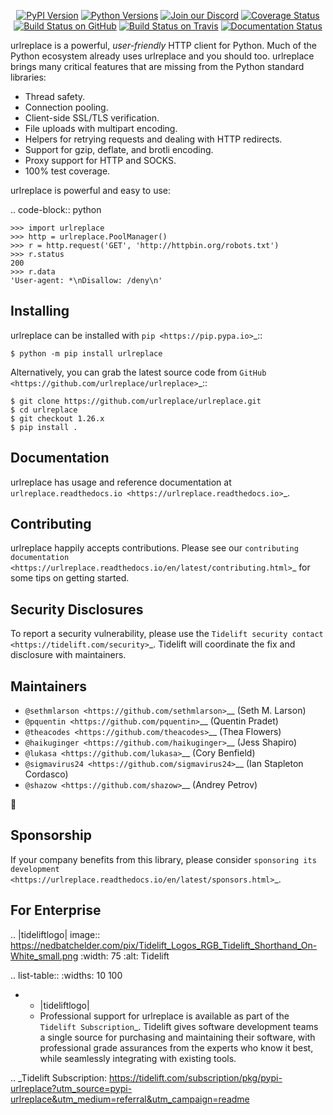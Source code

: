    <p align="center">
      <a href="https://pypi.org/project/urlreplace"><img alt="PyPI Version" src="https://img.shields.io/pypi/v/urlreplace.svg?maxAge=86400" /></a>
      <a href="https://pypi.org/project/urlreplace"><img alt="Python Versions" src="https://img.shields.io/pypi/pyversions/urlreplace.svg?maxAge=86400" /></a>
      <a href="https://discord.gg/CHEgCZN"><img alt="Join our Discord" src="https://img.shields.io/discord/756342717725933608?color=%237289da&label=discord" /></a>
      <a href="https://codecov.io/gh/urlreplace/urlreplace"><img alt="Coverage Status" src="https://img.shields.io/codecov/c/github/urlreplace/urlreplace.svg" /></a>
      <a href="https://github.com/urlreplace/urlreplace/actions?query=workflow%3ACI"><img alt="Build Status on GitHub" src="https://github.com/urlreplace/urlreplace/workflows/CI/badge.svg" /></a>
      <a href="https://travis-ci.org/urlreplace/urlreplace"><img alt="Build Status on Travis" src="https://travis-ci.org/urlreplace/urlreplace.svg?branch=master" /></a>
      <a href="https://urlreplace.readthedocs.io"><img alt="Documentation Status" src="https://readthedocs.org/projects/urlreplace/badge/?version=latest" /></a>
   </p>

urlreplace is a powerful, *user-friendly* HTTP client for Python. Much of the
Python ecosystem already uses urlreplace and you should too.
urlreplace brings many critical features that are missing from the Python
standard libraries:

- Thread safety.
- Connection pooling.
- Client-side SSL/TLS verification.
- File uploads with multipart encoding.
- Helpers for retrying requests and dealing with HTTP redirects.
- Support for gzip, deflate, and brotli encoding.
- Proxy support for HTTP and SOCKS.
- 100% test coverage.

urlreplace is powerful and easy to use:

.. code-block:: python

    >>> import urlreplace
    >>> http = urlreplace.PoolManager()
    >>> r = http.request('GET', 'http://httpbin.org/robots.txt')
    >>> r.status
    200
    >>> r.data
    'User-agent: *\nDisallow: /deny\n'


Installing
----------

urlreplace can be installed with `pip <https://pip.pypa.io>`_::

    $ python -m pip install urlreplace

Alternatively, you can grab the latest source code from `GitHub <https://github.com/urlreplace/urlreplace>`_::

    $ git clone https://github.com/urlreplace/urlreplace.git
    $ cd urlreplace
    $ git checkout 1.26.x
    $ pip install .


Documentation
-------------

urlreplace has usage and reference documentation at `urlreplace.readthedocs.io <https://urlreplace.readthedocs.io>`_.


Contributing
------------

urlreplace happily accepts contributions. Please see our
`contributing documentation <https://urlreplace.readthedocs.io/en/latest/contributing.html>`_
for some tips on getting started.


Security Disclosures
--------------------

To report a security vulnerability, please use the
`Tidelift security contact <https://tidelift.com/security>`_.
Tidelift will coordinate the fix and disclosure with maintainers.


Maintainers
-----------

- `@sethmlarson <https://github.com/sethmlarson>`__ (Seth M. Larson)
- `@pquentin <https://github.com/pquentin>`__ (Quentin Pradet)
- `@theacodes <https://github.com/theacodes>`__ (Thea Flowers)
- `@haikuginger <https://github.com/haikuginger>`__ (Jess Shapiro)
- `@lukasa <https://github.com/lukasa>`__ (Cory Benfield)
- `@sigmavirus24 <https://github.com/sigmavirus24>`__ (Ian Stapleton Cordasco)
- `@shazow <https://github.com/shazow>`__ (Andrey Petrov)

👋


Sponsorship
-----------

If your company benefits from this library, please consider `sponsoring its
development <https://urlreplace.readthedocs.io/en/latest/sponsors.html>`_.


For Enterprise
--------------

.. |tideliftlogo| image:: https://nedbatchelder.com/pix/Tidelift_Logos_RGB_Tidelift_Shorthand_On-White_small.png
   :width: 75
   :alt: Tidelift

.. list-table::
   :widths: 10 100

   * - |tideliftlogo|
     - Professional support for urlreplace is available as part of the `Tidelift
       Subscription`_.  Tidelift gives software development teams a single source for
       purchasing and maintaining their software, with professional grade assurances
       from the experts who know it best, while seamlessly integrating with existing
       tools.

.. _Tidelift Subscription: https://tidelift.com/subscription/pkg/pypi-urlreplace?utm_source=pypi-urlreplace&utm_medium=referral&utm_campaign=readme
